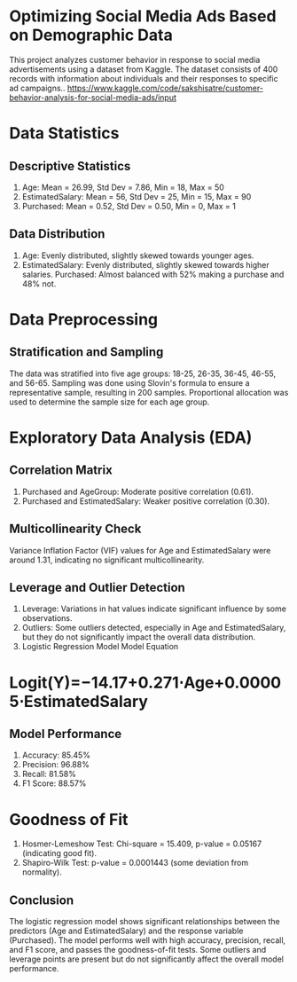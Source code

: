 # Optimizing Social Media Ads Based on Demographic Data
This project analyzes customer behavior in response to social media advertisements using a dataset from Kaggle. The dataset consists of 400 records with information about individuals and their responses to specific ad campaigns..
https://www.kaggle.com/code/sakshisatre/customer-behavior-analysis-for-social-media-ads/input

# Data Statistics
## Descriptive Statistics
1. Age: Mean = 26.99, Std Dev = 7.86, Min = 18, Max = 50
2. EstimatedSalary: Mean = 56, Std Dev = 25, Min = 15, Max = 90
3. Purchased: Mean = 0.52, Std Dev = 0.50, Min = 0, Max = 1

## Data Distribution
1. Age: Evenly distributed, slightly skewed towards younger ages.
2. EstimatedSalary: Evenly distributed, slightly skewed towards higher salaries.
Purchased: Almost balanced with 52% making a purchase and 48% not.

# Data Preprocessing
## Stratification and Sampling
The data was stratified into five age groups: 18-25, 26-35, 36-45, 46-55, and 56-65. Sampling was done using Slovin's formula to ensure a representative sample, resulting in 200 samples. Proportional allocation was used to determine the sample size for each age group.

# Exploratory Data Analysis (EDA)
## Correlation Matrix
1. Purchased and AgeGroup: Moderate positive correlation (0.61).
2. Purchased and EstimatedSalary: Weaker positive correlation (0.30).
   
## Multicollinearity Check
Variance Inflation Factor (VIF) values for Age and EstimatedSalary were around 1.31, indicating no significant multicollinearity.

## Leverage and Outlier Detection
1. Leverage: Variations in hat values indicate significant influence by some observations.
2. Outliers: Some outliers detected, especially in Age and EstimatedSalary, but they do not significantly impact the overall data distribution.
3. Logistic Regression Model
Model Equation

# Logit(Y)=−14.17+0.271⋅Age+0.00005⋅EstimatedSalary

## Model Performance
1. Accuracy: 85.45%
2. Precision: 96.88%
3. Recall: 81.58%
4. F1 Score: 88.57%
   
# Goodness of Fit
1. Hosmer-Lemeshow Test: Chi-square = 15.409, p-value = 0.05167 (indicating good fit).
2. Shapiro-Wilk Test: p-value = 0.0001443 (some deviation from normality).
   
## Conclusion
The logistic regression model shows significant relationships between the predictors (Age and EstimatedSalary) and the response variable (Purchased). The model performs well with high accuracy, precision, recall, and F1 score, and passes the goodness-of-fit tests. Some outliers and leverage points are present but do not significantly affect the overall model performance.

